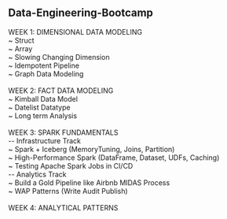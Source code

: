 ## Data-Engineering-Bootcamp
WEEK 1: DIMENSIONAL DATA MODELING  
          ~ Struct  
          ~ Array  
          ~ Slowing Changing Dimension  
          ~ Idempotent Pipeline  
          ~ Graph Data Modeling  <br><br>
WEEK 2: FACT DATA MODELING  
          ~ Kimball Data Model  
          ~ Datelist Datatype  
          ~ Long term Analysis  <br>  
WEEK 3: SPARK FUNDAMENTALS   
          -- Infrastructure Track  
          ~ Spark + Iceberg (MemoryTuning, Joins, Partition)    
          ~ High-Performance Spark (DataFrame, Dataset, UDFs, Caching)    
          ~ Testing Apache Spark Jobs in CI/CD   
          -- Analytics Track   
          ~ Build a Gold Pipeline like Airbnb MIDAS Process  
          ~  WAP Patterns (Write Audit Publish)  <br><br> 
WEEK 4:  ANALYTICAL PATTERNS

